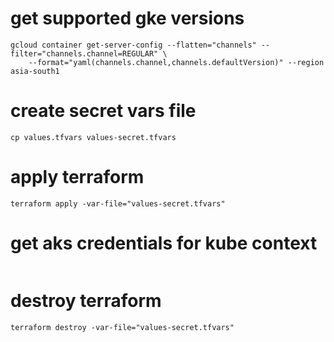 # get supported gke versions
```shell
gcloud container get-server-config --flatten="channels" --filter="channels.channel=REGULAR" \
    --format="yaml(channels.channel,channels.defaultVersion)" --region asia-south1
```

# create secret vars file
```shell
cp values.tfvars values-secret.tfvars
```

# apply terraform
```shell
terraform apply -var-file="values-secret.tfvars"
```

# get aks credentials for kube context
```shell

```

# destroy terraform
```shell
terraform destroy -var-file="values-secret.tfvars"
```